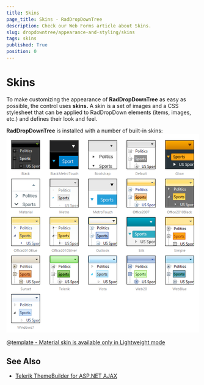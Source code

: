 ```yaml
---
title: Skins
page_title: Skins - RadDropDownTree
description: Check our Web Forms article about Skins.
slug: dropdowntree/appearance-and-styling/skins
tags: skins
published: True
position: 0
---
```


# Skins



To make customizing the appearance of **RadDropDownTree** as easy as possible, the control uses **skins.** A skin is a set of images and a CSS stylesheet that can be applied to RadDropDown elements (items, images, etc.) and defines their look and feel.

**RadDropDownTree** is installed with a number of built-in skins:![dropdowntree skins](images/dropdowntree-skins.png) 


 @[template - Material skin is available only in Lightweight mode](/_templates/common/skins-notes.md#material-only-in-lightweight) 



## See Also

 * [Telerik ThemeBuilder for ASP.NET AJAX](https://themebuilder.telerik.com/)


